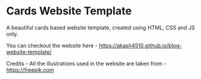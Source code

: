 # Cards Website Template
A beautiful cards based website template, created using HTML, CSS and JS only.

You can checkout the website here - https://akash4510.github.io/blog-website-template/

Credits - All the illustrations used in the website are taken from - https://freepik.com
